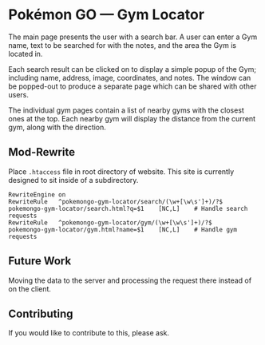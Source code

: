 # Pokémon GO &mdash; Gym Locator

The main page presents the user with a search bar. A user can enter a Gym name, text to be searched for with the notes, and the area the Gym is located in.

Each search result can be clicked on to display a simple popup of the Gym; including name, address, image, coordinates, and notes. The window can be popped-out to produce a separate page which can be shared with other users.

The individual gym pages contain a list of nearby gyms with the closest ones at the top. Each nearby gym will display the distance from the current gym, along with the direction.

## Mod-Rewrite

Place `.htaccess` file in root directory of website. This site is currently designed to sit inside of a subdirectory.

```
RewriteEngine on
RewriteRule   ^pokemongo-gym-locator/search/(\w+[\w\s']+)/?$   pokemongo-gym-locator/search.html?q=$1    [NC,L]    # Handle search requests
RewriteRule   ^pokemongo-gym-locator/gym/(\w+[\w\s']+)/?$      pokemongo-gym-locator/gym.html?name=$1    [NC,L]    # Handle gym requests
```

## Future Work

Moving the data to the server and processing the request there instead of on the client.

## Contributing

If you would like to contribute to this, please ask.
